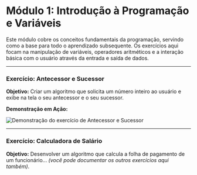 # Módulo 1: Introdução à Programação e Variáveis

Este módulo cobre os conceitos fundamentais da programação, servindo como a base para todo o aprendizado subsequente. Os exercícios aqui focam na manipulação de variáveis, operadores aritméticos e a interação básica com o usuário através da entrada e saída de dados.

---

### Exercício: Antecessor e Sucessor

**Objetivo:** Criar um algoritmo que solicita um número inteiro ao usuário e exibe na tela o seu antecessor e o seu sucessor.

**Demonstração em Ação:**

![Demonstração do exercício de Antecessor e Sucessor](../../Demonstracoes/demo-antecessor-sucessor.gif)

---

### Exercício: Calculadora de Salário

**Objetivo:** Desenvolver um algoritmo que calcula a folha de pagamento de um funcionário... *(você pode documentar os outros exercícios aqui também)*.
